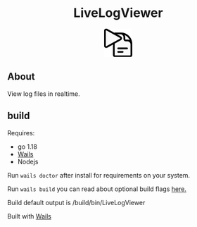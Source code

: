 <div align="center">

# LiveLogViewer

![Logo](/build/appicon.png)

</div>

## About

View log files in realtime.

## build

Requires:

- go 1.18
- [Wails](https://wails.io/)
- Nodejs

Run `wails doctor` after install for requirements on your system.

Run `wails build` you can read about optional build flags [here.](https://wails.io/docs/reference/cli#build)

Build default output is /build/bin/LiveLogViewer

Built with [Wails](https://wails.io/)
